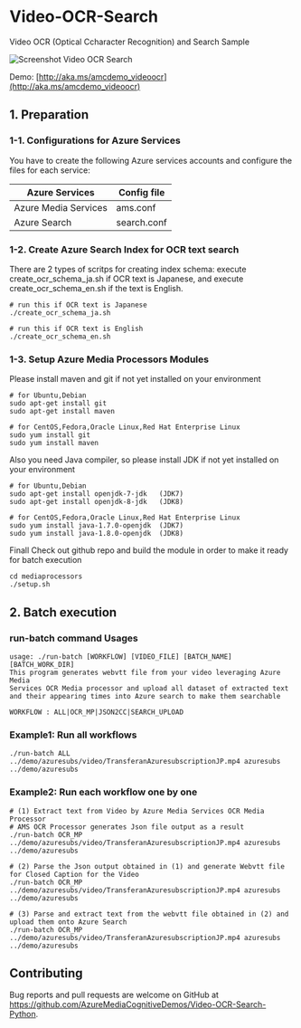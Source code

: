 # Video-OCR-Search
Video OCR (Optical Ccharacter Recognition) and Search Sample

![Screenshot Video OCR Search](https://raw.githubusercontent.com/AzureMediaCognitiveDemos/Video-OCR-Search-Python/master/img/screenshot-video-ocr-demo.jpg)

Demo: [http://aka.ms/amcdemo_videoocr](http://aka.ms/amcdemo_videoocr)


## 1. Preparation

### 1-1. Configurations for Azure Services
You have to create the following Azure services accounts and configure the files for each service:

| Azure Services                | Config file    |
|-------------------------------|----------------|
| Azure Media Services          | ams.conf       |
| Azure Search                  | search.conf    |

### 1-2. Create Azure Search Index for OCR text search
There are 2 types of scritps for creating index schema: execute create_ocr_schema_ja.sh if OCR text is Japanese, and execute create_ocr_schema_en.sh if the text is English.
```
# run this if OCR text is Japanese
./create_ocr_schema_ja.sh
 
# run this if OCR text is English
./create_ocr_schema_en.sh
```

### 1-3. Setup Azure Media Processors Modules
Please install maven and git if not yet installed on your environment
```
# for Ubuntu,Debian
sudo apt-get install git
sudo apt-get install maven

# for CentOS,Fedora,Oracle Linux,Red Hat Enterprise Linux
sudo yum install git
sudo yum install maven
```

Also you need Java compiler, so please install JDK if not yet installed on your environment
```
# for Ubuntu,Debian
sudo apt-get install openjdk-7-jdk   (JDK7)
sudo apt-get install openjdk-8-jdk   (JDK8)

# for CentOS,Fedora,Oracle Linux,Red Hat Enterprise Linux
sudo yum install java-1.7.0-openjdk  (JDK7)
sudo yum install java-1.8.0-openjdk  (JDK8)
```

Finall Check out github repo and build the module in order to make it ready for batch execution
```
cd mediaprocessors
./setup.sh
```

## 2. Batch execution

### run-batch command Usages
```
usage: ./run-batch [WORKFLOW] [VIDEO_FILE] [BATCH_NAME] [BATCH_WORK_DIR]
This program generates webvtt file from your video leveraging Azure Media 
Services OCR Media processor and upload all dataset of extracted text 
and their appearing times into Azure search to make them searchable

WORKFLOW : ALL|OCR_MP|JSON2CC|SEARCH_UPLOAD
```

### Example1: Run all workflows
```
./run-batch ALL ../demo/azuresubs/video/TransferanAzuresubscriptionJP.mp4 azuresubs ../demo/azuresubs
```

### Example2: Run each workflow one by one

```
# (1) Extract text from Video by Azure Media Services OCR Media Processor
# AMS OCR Processor generates Json file output as a result
./run-batch OCR_MP ../demo/azuresubs/video/TransferanAzuresubscriptionJP.mp4 azuresubs ../demo/azuresubs

# (2) Parse the Json output obtained in (1) and generate Webvtt file for Closed Caption for the Video
./run-batch OCR_MP ../demo/azuresubs/video/TransferanAzuresubscriptionJP.mp4 azuresubs ../demo/azuresubs

# (3) Parse and extract text from the webvtt file obtained in (2) and upload them onto Azure Search
./run-batch OCR_MP ../demo/azuresubs/video/TransferanAzuresubscriptionJP.mp4 azuresubs ../demo/azuresubs
```

## Contributing

Bug reports and pull requests are welcome on GitHub at https://github.com/AzureMediaCognitiveDemos/Video-OCR-Search-Python.

